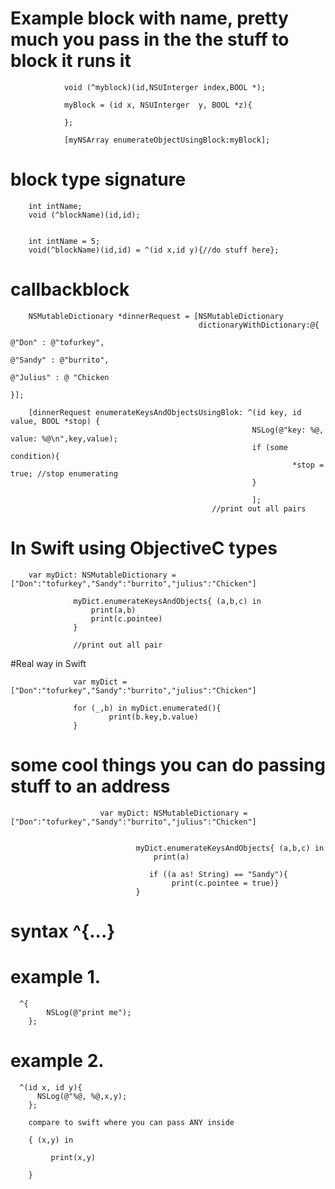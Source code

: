 
# Example block with name, pretty much you pass in the the stuff to block it runs it

                void (^myblock)(id,NSUInterger index,BOOL *);

                myBlock = (id x, NSUInterger  y, BOOL *z){

                };

                [myNSArray enumerateObjectUsingBlock:myBlock];
  
  
 










# block type signature
        int intName;
        void (^blockName)(id,id);
        
        
        int intName = 5;
        void(^blockName)(id,id) = ^(id x,id y){//do stuff here};


# callbackblock

        NSMutableDictionary *dinnerRequest = [NSMutableDictionary 
                                              dictionaryWithDictionary:@{
                                                                          @"Don" : @"tofurkey",
                                                                          @"Sandy" : @"burrito",
                                                                          @"Julius" : @ "Chicken
                                                                          }];

        [dinnerRequest enumerateKeysAndObjectsUsingBlok: ^(id key, id value, BOOL *stop) {
                                                          NSLog(@"key: %@, value: %@\n",key,value);
                                                          if (some condition){
                                                                   *stop = true; //stop enumerating
                                                          }
                                                          
                                                          ];
                                                 //print out all pairs
                                                 
                                                 
# In Swift using ObjectiveC types                                   
        var myDict: NSMutableDictionary = ["Don":"tofurkey","Sandy":"burrito","julius":"Chicken"]
                  
                  myDict.enumerateKeysAndObjects{ (a,b,c) in
                      print(a,b)
                      print(c.pointee)
                  }
                  
                  //print out all pair

#Real way in Swift  

                  var myDict = ["Don":"tofurkey","Sandy":"burrito","julius":"Chicken"]

                  for (_,b) in myDict.enumerated(){
                          print(b.key,b.value)
                  }


# some cool things you can do passing stuff to an address

                        var myDict: NSMutableDictionary = ["Don":"tofurkey","Sandy":"burrito","julius":"Chicken"]


                                myDict.enumerateKeysAndObjects{ (a,b,c) in
                                    print(a)

                                   if ((a as! String) == "Sandy"){
                                        print(c.pointee = true)}
                                }








#  syntax  ^{...}

# example 1.

      ^{ 
            NSLog(@"print me");
        };
        
 # example 2.
 
      ^(id x, id y){
          NSLog(@"%@, %@,x,y);
        };
        
        compare to swift where you can pass ANY inside
        
        { (x,y) in
          
             print(x,y)
          
        }
        
        
